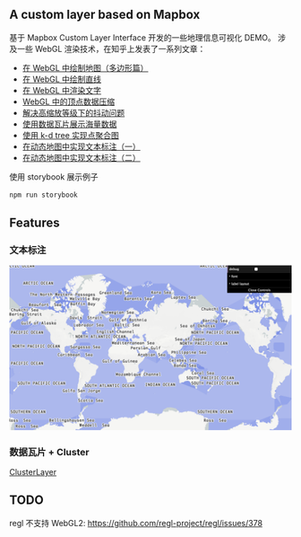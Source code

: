 ## A custom layer based on Mapbox

基于 Mapbox Custom Layer Interface 开发的一些地理信息可视化 DEMO。
涉及一些 WebGL 渲染技术，在知乎上发表了一系列文章：

* [在 WebGL 中绘制地图（多边形篇）](https://zhuanlan.zhihu.com/p/52989166)
* [在 WebGL 中绘制直线](https://zhuanlan.zhihu.com/p/59541559)
* [在 WebGL 中渲染文字](https://zhuanlan.zhihu.com/p/65421383)
* [WebGL 中的顶点数据压缩](https://zhuanlan.zhihu.com/p/67484498)
* [解决高缩放等级下的抖动问题](https://zhuanlan.zhihu.com/p/57469121)
* [使用数据瓦片展示海量数据](https://zhuanlan.zhihu.com/p/64130041)
* [使用 k-d tree 实现点聚合图](https://zhuanlan.zhihu.com/p/64450167)
* [在动态地图中实现文本标注（一）](https://zhuanlan.zhihu.com/p/72222549)
* [在动态地图中实现文本标注（二）](https://zhuanlan.zhihu.com/p/74373214)

使用 storybook 展示例子
```bash
npm run storybook
```

## Features

### 文本标注

![Polygon 要素标注](./static/text-polygon.png)

### 数据瓦片 + Cluster

[ClusterLayer](https://xiaoiver.github.io/custom-mapbox-layer/?path=/story/vectorlayer--cluster)

## TODO

regl 不支持 WebGL2: https://github.com/regl-project/regl/issues/378
